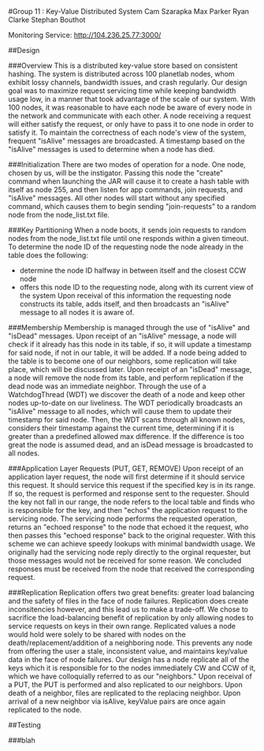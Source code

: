 #Group 11 : Key-Value Distributed System
Cam Szarapka
Max Parker
Ryan Clarke
Stephan Bouthot

Monitoring Service: http://104.236.25.77:3000/

##Design

###Overview
This is a distributed key-value store based on consistent hashing. The system is distributed across 100 planetlab nodes, whom exhibit lossy channels, bandwidth issues, and crash regularly. Our design goal was to maximize request servicing time while keeping bandwidth usage low, in a manner that took advantage of the scale of our system. With 100 nodes, it was reasonable to have each node be aware of every node in the network and communicate with each other. A node receiving a request will either satisfy the request, or only have to pass it to one node in order to satisfy it. To maintain the correctness of each node's view of the system, frequent "isAlive" messages are broadcasted. A timestamp based on the "isAlive" messages is used to determine when a node has died.

###Initialization
There are two modes of operation for a node. One node, chosen by us, will be the instigator. Passing this node the "create" command when launching the JAR will cause it to create a hash table with itself as node 255, and then listen for app commands, join requests, and "isAlive" messages. All other nodes will start without any specified command, which causes them to begin sending "join-requests" to a random node from the node_list.txt file.

###Key Partitioning
When a node boots, it sends join requests to random nodes from the node_list.txt file until one responds within a given timeout. To determine the node ID of the requesting node the node already in the table does the following:
- determine the node ID halfway in between itself and the closest CCW node
- offers this node ID to the requesting node, along with its current view of the system
Upon receival of this information the requesting node constructs its table, adds itself, and then broadcasts an "isAlive" message to all nodes it is aware of.

###Membership
Membership is managed through the use of "isAlive" and "isDead" messages.
Upon receipt of an "isAlive" message, a node will check if it already has this node in its table, if so, it will update a timestamp for said node, if not in our table, it will be added. If a node being added to the table is to become one of our neighbors, some replication will take place, which will be discussed later.
Upon receipt of an "isDead" message, a node will remove the node from its table, and perform replication if the dead node was an immediate neighbor.
Through the use of a WatchdogThread (WDT) we discover the death of a node and keep other nodes up-to-date on our liveliness. The WDT periodically broadcasts an "isAlive" message to all nodes, which will cause them to update their timestamp for said node. Then, the WDT scans through all known nodes, considers their timestamp against the current time, determining if it is greater than a predefined allowed max difference. If the difference is too great the node is assumed dead, and an isDead message is broadcasted to all nodes.

###Application Layer Requests (PUT, GET, REMOVE)
Upon receipt of an application layer request, the node will first determine if it should service this request. It should service this request if the specified key is in its range. If so, the request is performed and response sent to the requester. Should the key not fall in our range, the node refers to the local table and finds who is responsible for the key, and then "echos" the application request to the servicing node. The servicing node performs the requested operation, returns an "echoed response" to the node that echoed it the request, who then passes this "echoed response" back to the original requester. With this scheme we can achieve speedy lookups with minimal bandwidth usage.
We originally had the servicing node reply directly to the orginal requester, but those messages would not be received for some reason. We concluded responses must be received from the node that received the corresponding request.

###Replication
Replication offers two great benefits: greater load balancing and the safety of files in the face of node failures. Replication does create inconsitencies however, and this lead us to make a trade-off. We chose to sacrifice the load-balancing benefit of replication by only allowing nodes to service requests on keys in their own range. Replicated values a node would hold were solely to be shared with nodes on the death/replacement/addition of a neighboring node. This prevents any node from offering the user a stale, inconsistent value, and maintains key/value data in the face of node failures.
Our design has a node replicate all of the keys which it is responsible for to the nodes immediately CW and CCW of it, which we have colloquially referred to as our "neighbors." Upon receival of a PUT, the PUT is performed and also replicated to our neighbors. Upon death of a neighbor, files are replicated to the replacing neighbor. Upon arrival of a new neighbor via isAlive, keyValue pairs are once again replicated to the node.

##Testing

###blah
